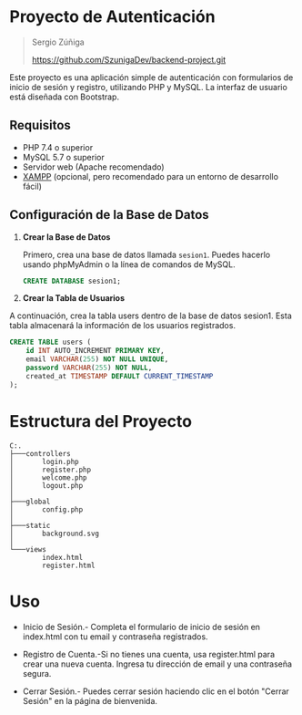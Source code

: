 # Proyecto de Autenticación

> Sergio Zúñiga
>
> https://github.com/SzunigaDev/backend-project.git

Este proyecto es una aplicación simple de autenticación con formularios de inicio de sesión y registro, utilizando PHP y MySQL. La interfaz de usuario está diseñada con Bootstrap.

## Requisitos

- PHP 7.4 o superior
- MySQL 5.7 o superior
- Servidor web (Apache recomendado)
- [XAMPP](https://www.apachefriends.org/index.html) (opcional, pero recomendado para un entorno de desarrollo fácil)

## Configuración de la Base de Datos

1. **Crear la Base de Datos**

   Primero, crea una base de datos llamada `sesion1`. Puedes hacerlo usando phpMyAdmin o la línea de comandos de MySQL.

   ```sql
   CREATE DATABASE sesion1;

2. **Crear la Tabla de Usuarios**

A continuación, crea la tabla users dentro de la base de datos sesion1. Esta tabla almacenará la información de los usuarios registrados.

```sql
CREATE TABLE users (
    id INT AUTO_INCREMENT PRIMARY KEY,
    email VARCHAR(255) NOT NULL UNIQUE,
    password VARCHAR(255) NOT NULL,
    created_at TIMESTAMP DEFAULT CURRENT_TIMESTAMP
);
```

# Estructura del Proyecto
```arduino
C:.
├───controllers
│       login.php
│       register.php
│       welcome.php
│       logout.php
│
├───global
│       config.php
│
├───static
│       background.svg
│
└───views
        index.html
        register.html
```

# Uso
- Inicio de Sesión.- Completa el formulario de inicio de sesión en index.html con tu email y contraseña registrados.

- Registro de Cuenta.-Si no tienes una cuenta, usa register.html para crear una nueva cuenta. Ingresa tu dirección de email y una contraseña segura.

- Cerrar Sesión.- Puedes cerrar sesión haciendo clic en el botón "Cerrar Sesión" en la página de bienvenida.
